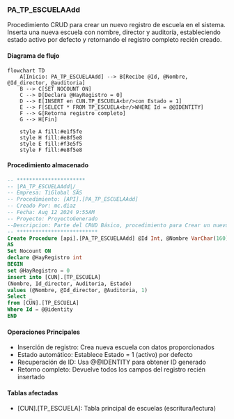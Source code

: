 ### PA_TP_ESCUELAAdd

Procedimiento CRUD para crear un nuevo registro de escuela en el sistema. Inserta una nueva escuela con nombre, director y auditoría, estableciendo estado activo por defecto y retornando el registro completo recién creado.

#### Diagrama de flujo

```mermaid
flowchart TD
    A[Inicio: PA_TP_ESCUELAAdd] --> B[Recibe @Id, @Nombre, @Id_director, @auditoria]
    B --> C[SET NOCOUNT ON]
    C --> D[Declara @HayRegistro = 0]
    D --> E[INSERT en CUN.TP_ESCUELA<br/>con Estado = 1]
    E --> F[SELECT * FROM TP_ESCUELA<br/>WHERE Id = @@IDENTITY]
    F --> G[Retorna registro completo]
    G --> H[Fin]
    
    style A fill:#e1f5fe
    style H fill:#e8f5e8
    style E fill:#f3e5f5
    style F fill:#e8f5e8
```

#### Procedimiento almacenado

```sql
-- **********************
-- |PA_TP_ESCUELAAdd|/_
-- Empresa: TiGlobal SAS
-- Procedimiento: [API].[PA_TP_ESCUELAAdd]
-- Creado Por: mc.diaz
-- Fecha: Aug 12 2024 9:55AM
-- Proyecto: ProyectoGenerado
--Descripcion: Parte del CRUD Básico, procedimiento para Crear un nuevo registros
-- **************************
Create Procedure [api].[PA_TP_ESCUELAAdd] @Id Int, @Nombre VarChar(160), @Id_director NVarChar(450), @auditoria VarChar(MAX)
AS
Set Nocount ON
declare @HayRegistro int
BEGIN
set @HayRegistro = 0
insert into [CUN].[TP_ESCUELA]
(Nombre, Id_director, Auditoria, Estado)
values (@Nombre, @Id_director, @Auditoria, 1)
Select _
from [CUN].[TP_ESCUELA]
Where Id = @@identity
END
```
#### Operaciones Principales

- Inserción de registro: Crea nueva escuela con datos proporcionados
- Estado automático: Establece Estado = 1 (activo) por defecto
- Recuperación de ID: Usa @@IDENTITY para obtener ID generado
- Retorno completo: Devuelve todos los campos del registro recién insertado

#### Tablas afectadas

- [CUN].[TP_ESCUELA]: Tabla principal de escuelas (escritura/lectura)
